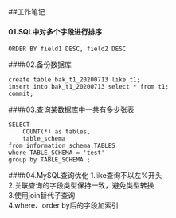 ##工作笔记
#### 01.SQL中对多个字段进行排序
````shell script
ORDER BY field1 DESC, field2 DESC
````

####02.备份数据库
````shell script
create table bak_t1_20200713 like t1;
insert into bak_t1_20200713 select * from t1;
commit;
````
####03.查询某数据库中一共有多少张表
````shell script
SELECT
	COUNT(*) as tables,
	table_schema
from information_schema.TABLES
where TABLE_SCHEMA = 'test'
group by TABLE_SCHEMA ;
````

####04.MySQL查询优化
1.like查询不以左%开头  
2.关联查询的字段类型保持一致，避免类型转换  
3.使用join替代子查询  
4.where、order by后的字段加索引


